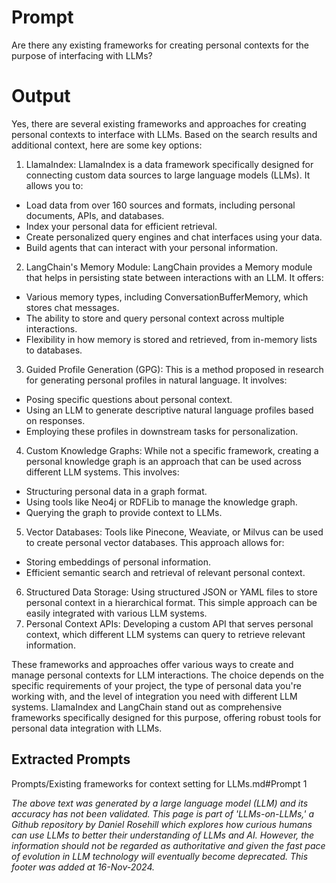# Prompt

Are there any existing frameworks for creating personal contexts for the purpose of interfacing with LLMs?

# Output

Yes, there are several existing frameworks and approaches for creating personal contexts to interface with LLMs. Based on the search results and additional context, here are some key options:

1. LlamaIndex:
   LlamaIndex is a data framework specifically designed for connecting custom data sources to large language models (LLMs). It allows you to:

- Load data from over 160 sources and formats, including personal documents, APIs, and databases.
- Index your personal data for efficient retrieval.
- Create personalized query engines and chat interfaces using your data.
- Build agents that can interact with your personal information.

2. LangChain's Memory Module:
   LangChain provides a Memory module that helps in persisting state between interactions with an LLM. It offers:

- Various memory types, including ConversationBufferMemory, which stores chat messages.
- The ability to store and query personal context across multiple interactions.
- Flexibility in how memory is stored and retrieved, from in-memory lists to databases.

3. Guided Profile Generation (GPG):
   This is a method proposed in research for generating personal profiles in natural language. It involves:

- Posing specific questions about personal context.
- Using an LLM to generate descriptive natural language profiles based on responses.
- Employing these profiles in downstream tasks for personalization.

4. Custom Knowledge Graphs:
   While not a specific framework, creating a personal knowledge graph is an approach that can be used across different LLM systems. This involves:

- Structuring personal data in a graph format.
- Using tools like Neo4j or RDFLib to manage the knowledge graph.
- Querying the graph to provide context to LLMs.

5. Vector Databases:
   Tools like Pinecone, Weaviate, or Milvus can be used to create personal vector databases. This approach allows for:

- Storing embeddings of personal information.
- Efficient semantic search and retrieval of relevant personal context.

6. Structured Data Storage:
   Using structured JSON or YAML files to store personal context in a hierarchical format. This simple approach can be easily integrated with various LLM systems.
7. Personal Context APIs:
   Developing a custom API that serves personal context, which different LLM systems can query to retrieve relevant information.

These frameworks and approaches offer various ways to create and manage personal contexts for LLM interactions. The choice depends on the specific requirements of your project, the type of personal data you're working with, and the level of integration you need with different LLM systems. LlamaIndex and LangChain stand out as comprehensive frameworks specifically designed for this purpose, offering robust tools for personal data integration with LLMs.

## Extracted Prompts

Prompts/Existing frameworks for context setting for LLMs.md#Prompt 1

*The above text was generated by a large language model (LLM) and its accuracy has not been validated. This page is part of 'LLMs-on-LLMs,' a Github repository by Daniel Rosehill which explores how curious humans can use LLMs to better their understanding of LLMs and AI. However, the information should not be regarded as authoritative and given the fast pace of evolution in LLM technology will eventually become deprecated. This footer was added at 16-Nov-2024.*


